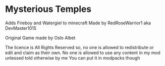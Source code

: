 # Mysterious Temples
 Adds Fireboy and Watergiel to minecraft
Made by RedRoseWarrior1 aka DevMaster1015

Original Game made by Oslo Albet

The licence is All Rights Reserved so, no one is allowed to redistribute or edit and claim as their own. 
No one is allowed to use any content in my mod unlessed told otherwise by me
You can put it in modpacks though
